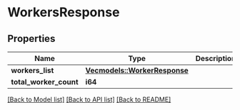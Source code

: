 # WorkersResponse

## Properties

Name | Type | Description | Notes
------------ | ------------- | ------------- | -------------
**workers_list** | [**Vec<models::WorkerResponse>**](WorkerResponse.md) |  | 
**total_worker_count** | **i64** |  | 

[[Back to Model list]](../README.md#documentation-for-models) [[Back to API list]](../README.md#documentation-for-api-endpoints) [[Back to README]](../README.md)



